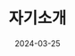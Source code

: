 ---
title: "자기소개"
date: 2024-03-25
type: landing

sections:

  - block: features
    content:
      text: |
        <img src="/images/avatar.jpg" alt="Profile Picture" style="border-radius: 50%; width: 350px; margin-top: 15px;" loading="lazy">
    design:
      text_align: justify 


  - block: features
    content:
      title: "자기소개"
      text: |
        안녕하세요! 저는 박태호이며, 현재 전북대학교 컴퓨터공학과에 재학 중입니다. 
        인공지능, 웹 개발, 데이터 분석에 많은 관심을 가지고 있으며, 다양한 프로젝트를 통해 실력을 쌓고 있습니다.
        
        지금까지 여러 웹 개발 프로젝트와 AI 관련 연구를 진행해 왔으며, 
        특히 블로그 플랫폼 개발, 게시판 시스템 구현, 뉴스 기사 크롤링 시스템 개발에 참여했습니다. 
        또한 전주ICT이노베이션스퀘어에서 주최한 아이디어톤 대회에 참여하여 창의적인 문제 해결 능력을 키웠습니다. 
        앞으로도 실력을 향상시키며, 다양한 분야에 도전하고자 합니다.

    design:
      background_color: "#e6f7ff"
      padding: "50px"
        


---